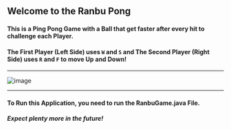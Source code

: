                              
## Welcome to the Ranbu Pong
                            
#### This is a Ping Pong Game with a Ball that get faster after every hit to challenge each Player.

#### The First Player (Left Side) uses ``W`` and ``S`` and The Second Player (Right Side) uses ``R`` and ``F`` to move Up and Down!
____________________________________________________________________________________________________________________________________________________________________
![image](https://user-images.githubusercontent.com/120993360/233761079-81e3996c-bc24-4c4e-b1a4-7a46c60e242a.png)
____________________________________________________________________________________________________________________________________________________________________

#### To Run this Application, you need to run the RanbuGame.java File.
##### Expect plenty more in the future!

